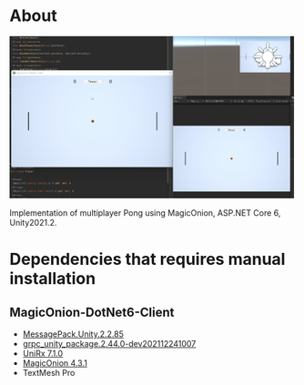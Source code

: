 # About
<img src="doc/Pong_onion4.gif" alt="pong-onion" width="500"/>

Implementation of multiplayer Pong using MagicOnion, ASP.NET Core 6, Unity2021.2.

# Dependencies that requires manual installation
## MagicOnion-DotNet6-Client
- [MessagePack.Unity.2.2.85](https://github.com/neuecc/MessagePack-CSharp/releases/tag/v2.2.85)
- [grpc_unity_package.2.44.0-dev202112241007](https://packages.grpc.io/)
- [UniRx 7.1.0](https://assetstore.unity.com/packages/tools/integration/unirx-reactive-extensions-for-unity-17276?locale=ja-JP)
- [MagicOnion 4.3.1](https://github.com/Cysharp/MagicOnion/releases)
- TextMesh Pro
